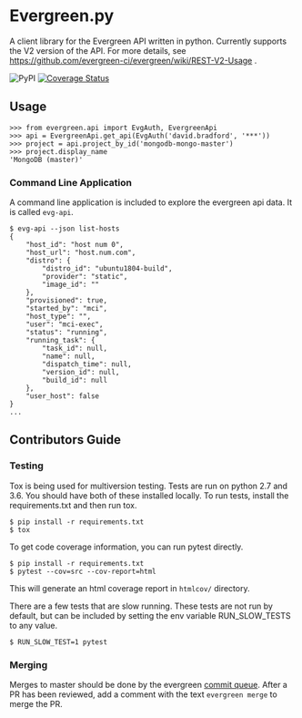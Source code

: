 # Evergreen.py

A client library for the Evergreen API written in python. Currently supports the V2 version of
the API. For more details, see https://github.com/evergreen-ci/evergreen/wiki/REST-V2-Usage .

![PyPI](https://img.shields.io/pypi/v/evergreen.py.svg) [![Coverage Status](https://coveralls.io/repos/github/evergreen-ci/evergreen.py/badge.svg?branch=master)](https://coveralls.io/github/evergreen-ci/evergreen.py?branch=master)

## Usage

```
>>> from evergreen.api import EvgAuth, EvergreenApi
>>> api = EvergreenApi.get_api(EvgAuth('david.bradford', '***'))
>>> project = api.project_by_id('mongodb-mongo-master')
>>> project.display_name
'MongoDB (master)'
```

### Command Line Application

A command line application is included to explore the evergreen api data. It is called `evg-api`.

```
$ evg-api --json list-hosts
{
    "host_id": "host num 0",
    "host_url": "host.num.com",
    "distro": {
        "distro_id": "ubuntu1804-build",
        "provider": "static",
        "image_id": ""
    },
    "provisioned": true,
    "started_by": "mci",
    "host_type": "",
    "user": "mci-exec",
    "status": "running",
    "running_task": {
        "task_id": null,
        "name": null,
        "dispatch_time": null,
        "version_id": null,
        "build_id": null
    },
    "user_host": false
}
...
```


## Contributors Guide

### Testing

Tox is being used for multiversion testing. Tests are run on python 2.7 and 3.6. You should have
both of these installed locally. To run tests, install the requirements.txt and then run tox.

```
$ pip install -r requirements.txt
$ tox
```

To get code coverage information, you can run pytest directly.

```
$ pip install -r requirements.txt
$ pytest --cov=src --cov-report=html
```

This will generate an html coverage report in `htmlcov/` directory.

There are a few tests that are slow running. These tests are not run by default, but can be included
by setting the env variable RUN_SLOW_TESTS to any value.

```
$ RUN_SLOW_TEST=1 pytest
```

### Merging

Merges to master should be done by the evergreen [commit queue](https://github.com/evergreen-ci/evergreen/wiki/Commit-Queue#pr).
After a PR has been reviewed, add a comment with the text `evergreen merge` to merge the PR.
